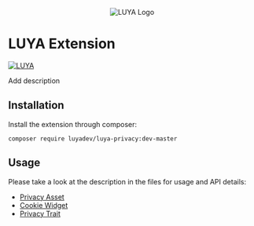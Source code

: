 <p align="center">
  <img src="https://raw.githubusercontent.com/luyadev/luya/master/docs/logo/luya-logo-0.2x.png" alt="LUYA Logo"/>
</p>

# LUYA <NAME> Extension

[![LUYA](https://img.shields.io/badge/Powered%20by-LUYA-brightgreen.svg)](https://luya.io)

Add description

## Installation

Install the extension through composer:

`composer require luyadev/luya-privacy:dev-master`

## Usage

Please take a look at the description in the files for usage and API details:

+ [Privacy Asset](https://github.com/luyadev/luya-privacy/blob/master/src/PrivacyAsset.php)
+ [Cookie Widget](https://github.com/luyadev/luya-privacy/blob/master/src/widgets/PrivacyWidget.php)
+ [Privacy Trait](https://github.com/luyadev/luya-privacy/blob/master/src/traits/PrivacyTrait.php)